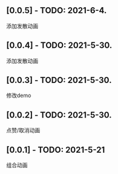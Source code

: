 ## [0.0.5] - TODO: 2021-6-4.
添加发散动画
## [0.0.4] - TODO: 2021-5-30.
添加发散动画
## [0.0.3] - TODO: 2021-5-30.
修改demo
## [0.0.2] - TODO: 2021-5-30.
点赞/取消动画
## [0.0.1] - TODO: 2021-5-21
组合动画
